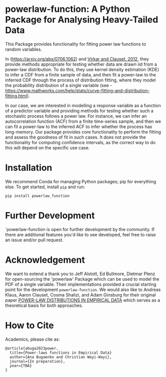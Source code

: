 # powerlaw-function: A Python Package for Analysing Heavy-Tailed Data

This Package provides functionality for fitting power law functions to random variables. 

In (https://arxiv.org/abs/0706.1062) and [Virkar and Clauset. 2012](https://arxiv.org/abs/1208.3524), they provide methods appropriate for testing whether data are drawn iid from a power-law distribution. To do this, they use kernel density estimation (KDE) to infer a CDF from a finite sample of data, and then fit a power-law to the inferred CDF through the process of distribution fitting, where they model the probability distribution of a single variable (see - https://www.mathworks.com/help/stats/curve-fitting-and-distribution-fitting.html).

In our case, we are interested in modelling a response variable as a function of a predictor variable and providing methods for testing whether such a stochastic process follows a power law. For instance, we can infer an autocorrelation function (ACF) from a finite time-series sample, and then we can fit a power-law to the inferred ACF to infer whether the process has long-memory. Our package provides core functionality to perform the fitting and assess the goodness of fit in such cases. It does not provide the functionality for computing confidence intervals, as the correct way to do this will depend on the specific use case.


# Installation 

We recommend Conda for managing Python packages; pip for everything else. To get started, install `pip` and run:

  `pip install powerlaw_function`

# Further Development

`powerlaw-function is open for further development by the community. If there are additional features you'd like to see developed, feel free to raise an issue and/or pull request.

# Acknowledgement 

We want to extend a thank you to Jeff Alstott, Ed Bullmore, Dietmar Plenz for open-sourcing the 'powerlaw' Package which can be used to model the PDF of a single variable. Their implementations provided a crucial starting point for the development `powerlaw-function`. We would also like to Andreas Klaus, Aaron Clauset, Cosma Shalizi, and Adam Ginsburg for their original paper [POWER-LAW DISTRIBUTIONS IN EMPIRICAL DATA](https://arxiv.org/abs/0706.1062)  which serves as a theoretical basis for both approaches.

# How to Cite

  Academics, please cite as:
  
    @article{abuga2023power,
      title={Power-laws functions in Empirical Data}
      author={Ana Bugaenko and Christian Wayi-Wayi},
      journal={In preparation},
      year={TBA}
    }



